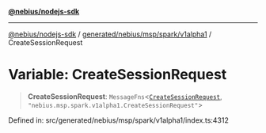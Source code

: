 [**@nebius/nodejs-sdk**](../../../../../../README.md)

***

[@nebius/nodejs-sdk](../../../../../../README.md) / [generated/nebius/msp/spark/v1alpha1](../README.md) / CreateSessionRequest

# Variable: CreateSessionRequest

> **CreateSessionRequest**: `MessageFns`\<[`CreateSessionRequest`](../interfaces/CreateSessionRequest.md), `"nebius.msp.spark.v1alpha1.CreateSessionRequest"`\>

Defined in: src/generated/nebius/msp/spark/v1alpha1/index.ts:4312
